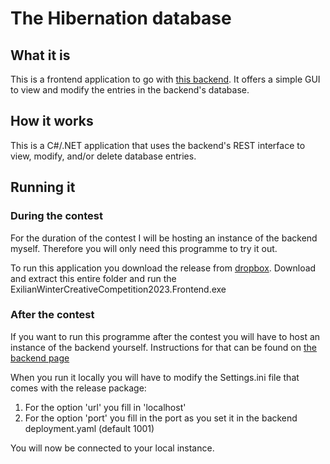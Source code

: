 # The Hibernation database

## What it is
This is a frontend application to go with [this backend](https://github.com/JafethvE/ExilianWinterCreativeCompetition2023).
It offers a simple GUI to view and modify the entries in the backend's database.

## How it works
This is a C#/.NET application that uses the backend's REST interface to view, modify, and/or delete database entries.

## Running it

### During the contest
For the duration of the contest I will be hosting an instance of the backend myself.
Therefore you will only need this programme to try it out.

To run this application you download the release from [dropbox](https://www.dropbox.com/scl/fo/bw1pov9fgrnqv9vsq5myh/h?rlkey=jzclb65byxowpzqwvvvvpb0wu&dl=0).
Download and extract this entire folder and run the ExilianWinterCreativeCompetition2023.Frontend.exe

### After the contest
If you want to run this programme after the contest you will have to host an instance of the backend yourself.
Instructions for that can be found on [the backend page](https://github.com/JafethvE/ExilianWinterCreativeCompetition2023)

When you run it locally you will have to modify the Settings.ini file that comes with the release package:

1. For the option 'url' you fill in 'localhost'
2. For the option 'port' you fill in the port as you set it in the backend deployment.yaml (default 1001)

You will now be connected to your local instance.
